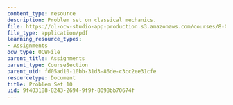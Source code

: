 ```yaml
---
content_type: resource
description: Problem set on classical mechanics.
file: https://ol-ocw-studio-app-production.s3.amazonaws.com/courses/8-012-physics-i-classical-mechanics-fall-2008/9f403188824326949f9f8098bb70674f_ps10.pdf
file_type: application/pdf
learning_resource_types:
- Assignments
ocw_type: OCWFile
parent_title: Assignments
parent_type: CourseSection
parent_uid: fd05ad10-10bb-31d3-86de-c3cc2ee31cfe
resourcetype: Document
title: Problem Set 10
uid: 9f403188-8243-2694-9f9f-8098bb70674f
---
```

